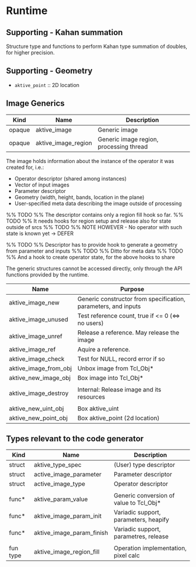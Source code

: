 # Runtime

## Supporting - Kahan summation

Structure type and functions to perform Kahan type summation of doubles, for higher precision.

## Supporting - Geometry

  - `aktive_point` :: 2D location

## Image Generics

|Kind	 |Name			|Description					|
|---	 |---	 		|---	 					|
|opaque	 |aktive_image		|Generic image					|
|opaque	 |aktive_image_region	|Generic image region, processing thread	|

The image holds information about the instance of the operator it was created for, i.e.:

  - Operator descriptor (shared among instances)
  - Vector of input images
  - Parameter descriptor
  - Geometry (width, height, bands, location in the plane)
  - User-specified meta data describing the image outside of processing

%% TODO %% The descriptor contains only a region fill hook so far.
%% TODO %% It needs hooks for region setup and release also for state outside of srcs
%% TODO %% NOTE HOWEVER - No operator with such state is known yet -> DEFER

%% TODO %% Descriptor has to provide hook to generate a geometry from parameter and inputs
%% TODO %% Ditto for meta data
%% TODO %% And a hook to create operator state, for the above hooks to share

The generic structures cannot be accessed directly, only through the API functions provided by the
runtime.

|Name			|Purpose							|
|---			|---								|
|aktive_image_new	|Generic constructor from specification, parameters, and inputs	|
|aktive_image_unused	|Test reference count, true if <= 0 (<=> no users)   	 	|
|aktive_image_unref	|Release a reference. May release the image 			|
|aktive_image_ref	|Aquire a reference.  	  	      				|
|aktive_image_check	|Test for NULL, record error if so				|
|aktive_image_from_obj	|Unbox image from Tcl_Obj*   					|
|aktive_new_image_obj	|Box image into Tcl_Obj*					|
|			|    	   							|
|aktive_image_destroy	|Internal: Release image and its resources			|
|			|	   	   	     	 				|
|aktive_new_uint_obj	|Box aktive_uint						|
|aktive_new_point_obj	|Box aktive_point (2d location)					| 


## Types relevant to the code generator

|Kind	 |Name				|Description					|
|---	 |---	 			|---	 					|
|struct	 |aktive_type_spec		|(User) type descriptor	       	  		|
|struct	 |active_image_parameter	|Parameter descriptor				|
|struct	 |active_image_type		|Operator descriptor				|
|	 |				|	  					|
|func*	 |aktive_param_value		|Generic conversion of value to Tcl_Obj*	|
|func*	 |aktive_image_param_init	|Variadic support, parameters, heapify		|
|func*	 |aktive_image_param_finish	|Variadic support, parametres, release		|
|	 |				|	  	   	       			|
|fun type|aktive_image_region_fill	|Operation implementation, pixel calc		|
